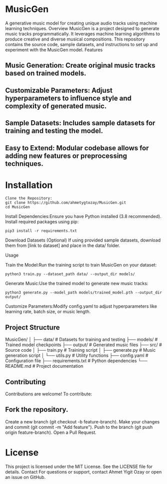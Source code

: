 # MusicGen
A generative music model for creating unique audio tracks using machine learning techniques.
Overview
MusicGen is a project designed to generate music tracks programmatically. It leverages machine learning algorithms to produce creative and diverse musical compositions. This repository contains the source code, sample datasets, and instructions to set up and experiment with the MusicGen model.
Features

## Music Generation: Create original music tracks based on trained models.
## Customizable Parameters: Adjust hyperparameters to influence style and complexity of generated music.
## Sample Datasets: Includes sample datasets for training and testing the model.
## Easy to Extend: Modular codebase allows for adding new features or preprocessing techniques.

# Installation
````
Clone the Repository:
git clone https://github.com/ahmetygtozay/MusicGen.git
cd MusicGen

````
Install Dependencies:Ensure you have Python installed (3.8 recommended). Install required packages using pip:
````
pip3 install -r requirements.txt
````

Download Datasets (Optional) If using provided sample datasets, download them from [link to dataset] and place in the data/ folder.


Usage

Train the Model:Run the training script to train MusicGen on your dataset:
````
python3 train.py --dataset_path data/ --output_dir models/
````

Generate Music:Use the trained model to generate new music tracks:
````
python3 generate.py --model_path models/trained_model.pth --output_dir output/
````

Customize Parameters:Modify config.yaml to adjust hyperparameters like learning rate, batch size, or music length.


## Project Structure
MusicGen/
│
├── data/               # Datasets for training and testing
├── models/             # Trained model checkpoints
├── output/             # Generated music files
├── src/                # Source code
│   ├── train.py        # Training script
│   ├── generate.py     # Music generation script
│   └── utils.py        # Utility functions
├── config.yaml         # Configuration file
├── requirements.txt    # Python dependencies
└── README.md           # Project documentation

## Contributing
Contributions are welcome! To contribute:

## Fork the repository.
Create a new branch (git checkout -b feature-branch).
Make your changes and commit (git commit -m "Add feature").
Push to the branch (git push origin feature-branch).
Open a Pull Request.

# License
This project is licensed under the MIT License. See the LICENSE file for details.
Contact
For questions or support, contact Ahmet Yigit Ozay or open an issue on GitHub.
